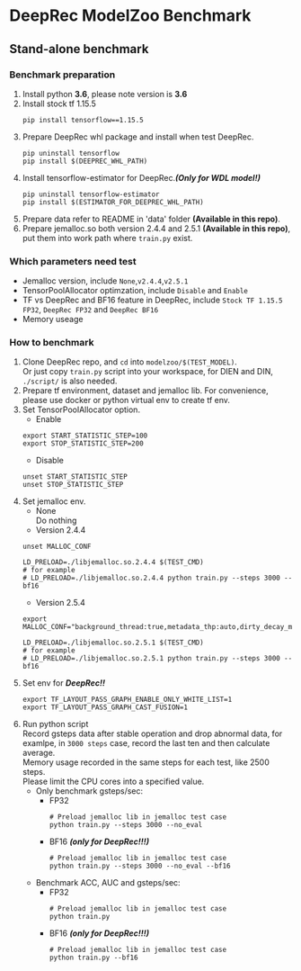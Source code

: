 # DeepRec ModelZoo Benchmark
## Stand-alone benchmark
### Benchmark preparation
1. Install python **3.6**, please note version is **3.6**
2. Install stock tf 1.15.5  
    ```
    pip install tensorflow==1.15.5
    ```
3. Prepare DeepRec whl package and install when test DeepRec.
   ```
   pip uninstall tensorflow
   pip install $(DEEPREC_WHL_PATH)   
   ```
4. Install tensorflow-estimator for DeepRec.***(Only for WDL model!)*** 
   ```
   pip uninstall tensorflow-estimator
   pip install $(ESTIMATOR_FOR_DEEPREC_WHL_PATH)
   ```
5. Prepare data refer to README in 'data' folder **(Available in this repo)**.
6. Prepare jemalloc.so both version 2.4.4 and 2.5.1 **(Available in this repo)**, put them into work path where `train.py` exist.

### Which parameters need test
- Jemalloc version, include `None`,`v2.4.4`,`v2.5.1`
- TensorPoolAllocator optimzation, include `Disable` and `Enable`
- TF vs DeepRec and BF16 feature in DeepRec, include `Stock TF 1.15.5 FP32`, `DeepRec FP32` and `DeepRec BF16`
- Memory useage

### How to benchmark
1. Clone DeepRec repo, and `cd` into `modelzoo/$(TEST_MODEL)`.  
   Or just copy `train.py` script into your workspace, for DIEN and DIN, `./script/` is also needed.
2. Prepare tf environment, dataset and jemalloc lib. For convenience, please use docker or python virtual env to create tf env.
3. Set TensorPoolAllocator option.
   - Enable
    ```
    export START_STATISTIC_STEP=100
    export STOP_STATISTIC_STEP=200
    ```
   - Disable
    ```
    unset START_STATISTIC_STEP
    unset STOP_STATISTIC_STEP
    ```
4. Set jemalloc env.
   - None  
    Do nothing
   - Version 2.4.4  
    ```
    unset MALLOC_CONF

    LD_PRELOAD=./libjemalloc.so.2.4.4 $(TEST_CMD)
    # for example
    # LD_PRELOAD=./libjemalloc.so.2.4.4 python train.py --steps 3000 --bf16
    ```  
   - Version 2.5.4
    ```
    export MALLOC_CONF="background_thread:true,metadata_thp:auto,dirty_decay_ms:60000,muzzy_decay_ms:60000"

    LD_PRELOAD=./libjemalloc.so.2.5.1 $(TEST_CMD)
    # for example
    # LD_PRELOAD=./libjemalloc.so.2.5.1 python train.py --steps 3000 --bf16
    ```
5. Set env for ***DeepRec!!***
   ```
   export TF_LAYOUT_PASS_GRAPH_ENABLE_ONLY_WHITE_LIST=1
   export TF_LAYOUT_PASS_GRAPH_CAST_FUSION=1
   ```
6. Run python script  
    Record gsteps data after stable operation and drop abnormal data, for examlpe, in `3000 steps` case, record the last ten and then calculate average.  
    Memory usage recorded in the same steps for each test, like 2500 steps.  
    Please limit the CPU cores into a specified value.
   - Only benchmark gsteps/sec:
     - FP32
        ```
        # Preload jemalloc lib in jemalloc test case
        python train.py --steps 3000 --no_eval
        ```
     - BF16 ***(only for DeepRec!!!)***
        ```
        # Preload jemalloc lib in jemalloc test case
        python train.py --steps 3000 --no_eval --bf16
        ```
   - Benchmark ACC, AUC and gsteps/sec:
     - FP32
        ```
        # Preload jemalloc lib in jemalloc test case
        python train.py
        ```
     - BF16 ***(only for DeepRec!!!)***
        ```
        # Preload jemalloc lib in jemalloc test case
        python train.py --bf16
        ```
